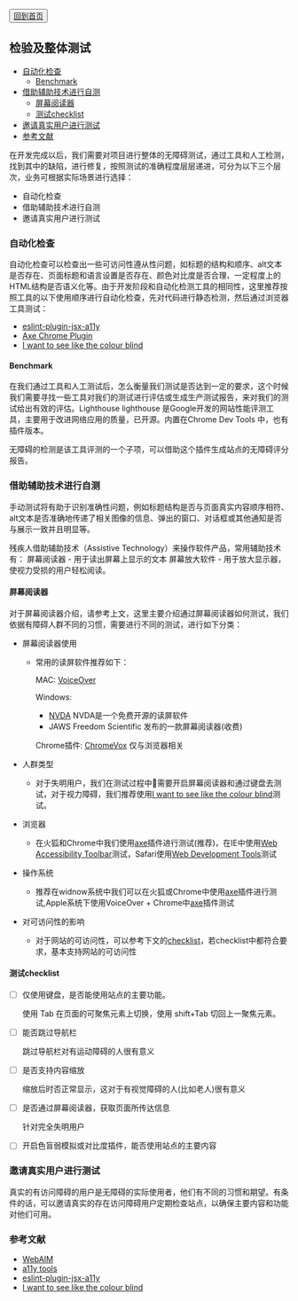 <button>[回到首页](../index.md)</button>
 

## 检验及整体测试


-   [自动化检查](#自动化检查)
    -   [Benchmark](#benchmark)
-   [借助辅助技术进行自测](#借助辅助技术进行自测)
    -   [屏幕阅读器](#屏幕阅读器)
    -   [测试checklist](#测试checklist)
-   [邀请真实用户进行测试](#邀请真实用户进行测试)
-   [参考文献](#参考文献)


在开发完成以后，我们需要对项目进行整体的无障碍测试，通过工具和人工检测，找到其中的缺陷，进行修复，按照测试的准确程度层层递进，可分为以下三个层次，业务可根据实际场景进行选择：

* 自动化检查
* 借助辅助技术进行自测
* 邀请真实用户进行测试

### 自动化检查


自动化检查可以检查出一些可访问性遵从性问题，如标题的结构和顺序、alt文本是否存在、页面标题和语言设置是否存在、颜色对比度是否合理、一定程度上的HTML结构是否语义化等。由于开发阶段和自动化检测工具的相同性，这里推荐按照工具的以下使用顺序进行自动化检查，先对代码进行静态检测，然后通过浏览器工具测试：
* [eslint-plugin-jsx-a11y](./develop.md)
* [Axe Chrome Plugin](./develop.md)
* [I want to see like the colour blind](./develop.md)
 
#### Benchmark

在我们通过工具和人工测试后，怎么衡量我们测试是否达到一定的要求，这个时候我们需要寻找一些工具对我们的测试进行评估或生成生产测试报告，来对我们的测试给出有效的评估。Lighthouse lighthouse 是Google开发的网站性能评测工具，主要用于改进网络应用的质量，已开源。内置在Chrome Dev Tools 中，也有插件版本。
 
无障碍的检测是该工具评测的一个子项，可以借助这个插件生成站点的无障碍评分报告。


### 借助辅助技术进行自测

手动测试将有助于识别准确性问题，例如标题结构是否与页面真实内容顺序相符、alt文本是否准确地传递了相关图像的信息、弹出的窗口、对话框或其他通知是否与展示一致并且明显等。

残疾人借助辅助技术（Assistive Technology）来操作软件产品，常用辅助技术有：
屏幕阅读器 - 用于读出屏幕上显示的文本
屏幕放大软件 - 用于放大显示器，使视力受损的用户轻松阅读。

#### 屏幕阅读器

对于屏幕阅读器介绍，请参考上文，这里主要介绍通过屏幕阅读器如何测试，我们依据有障碍人群不同的习惯，需要进行不同的测试，进行如下分类：

* 屏幕阅读器使用
    * 常用的读屏软件推荐如下：

        MAC: [VoiceOver](https://help.apple.com/voiceover/mac/10.14/)

        Windows:

        - [NVDA](https://www.nvaccess.org/) NVDA是一个免费开源的读屏软件
        - JAWS Freedom Scientific 发布的一款屏幕阅读器(收费)

        Chrome插件: [ChromeVox](https://chrome.google.com/webstore/detail/chromevox/kgejglhpjiefppelpmljglcjbhoiplfn) 仅与浏览器相关

* 人群类型
    * 对于失明用户，我们在测试过程中需要开启屏幕阅读器和通过键盘去测试，对于视力障碍，我们推荐使用[I want to see like the colour blind](./develop.md)测试。

* 浏览器
    * 在火狐和Chrome中我们使用[axe](./develop.md)插件进行测试(推荐)，在IE中使用[Web Accessibility Toolbar](https://developer.paciellogroup.com/resources/wat/)测试，Safari使用[Web Development Tools](https://developer.apple.com/safari/tools/)测试

* 操作系统
    * 推荐在widnow系统中我们可以在火狐或Chrome中使用[axe](./develop.md)插件进行测试,Apple系统下使用VoiceOver + Chrome中[axe](./develop.md)插件测试
 
* 对可访问性的影响
    * 对于网站的可访问性，可以参考下文的[checklist](#测试checklist)，若checklist中都符合要求，基本支持网站的可访问性


#### 测试checklist

*   [ ]  仅使用键盘，是否能使用站点的主要功能。 
    
    使用 Tab 在页面的可聚焦元素上切换，使用 shift+Tab 切回上一聚焦元素。

*   [ ] 能否跳过导航栏
    
    跳过导航栏对有运动障碍的人很有意义

*   [ ] 是否支持内容缩放
    
    缩放后时否正常显示，这对于有视觉障碍的人(比如老人)很有意义

*   [ ] 是否通过屏幕阅读器，获取页面所传达信息
    
    针对完全失明用户

*   [ ] 开启色盲弱模拟或对比度插件，能否使用站点的主要内容

### 邀请真实用户进行测试

真实的有访问障碍的用户是无障碍的实际使用者，他们有不同的习惯和期望。有条件的话，可以邀请真实的存在访问障碍用户定期检查站点，以确保主要内容和功能对他们可用。
 


### 参考文献

* [WebAIM](https://webaim.org/projects/screenreadersurvey7/)
* [a11y tools](https://www.digitala11y.com/accessibility-plug-ins-ie-chrome-firefox-browsers/)
* [eslint-plugin-jsx-a11y](https://github.com/evcohen/eslint-plugin-jsx-a11y)
* [I want to see like the colour blind](https://websitecreationworkshop.com/blog/design-tips/see-like-color-blind/)
